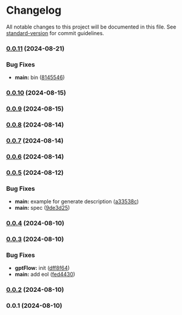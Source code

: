 # Changelog

All notable changes to this project will be documented in this file. See [standard-version](https://github.com/conventional-changelog/standard-version) for commit guidelines.

### [0.0.11](https://github.com/snomiao/gptFlow/compare/v0.0.10...v0.0.11) (2024-08-21)


### Bug Fixes

* **main:** bin ([8145546](https://github.com/snomiao/gptFlow/commit/81455464101cff45a29f66263ccb78d8adb40ba2))

### [0.0.10](https://github.com/snomiao/gptFlow/compare/v0.0.9...v0.0.10) (2024-08-15)

### [0.0.9](https://github.com/snomiao/gptFlow/compare/v0.0.8...v0.0.9) (2024-08-15)

### [0.0.8](https://github.com/snomiao/gptFlow/compare/v0.0.7...v0.0.8) (2024-08-14)

### [0.0.7](https://github.com/snomiao/gptFlow/compare/v0.0.6...v0.0.7) (2024-08-14)

### [0.0.6](https://github.com/snomiao/gptFlow/compare/v0.0.5...v0.0.6) (2024-08-14)

### [0.0.5](https://github.com/snomiao/gptFlow/compare/v0.0.4...v0.0.5) (2024-08-12)


### Bug Fixes

* **main:** example for generate description ([a33538c](https://github.com/snomiao/gptFlow/commit/a33538c2aa8089044c88a76a6ddc38d4c7543efe))
* **main:** spec ([9de3d25](https://github.com/snomiao/gptFlow/commit/9de3d25233297978b6df87ce538fa60dfd1fb730))

### [0.0.4](https://github.com/snomiao/gptFlow/compare/v0.0.3...v0.0.4) (2024-08-10)

### [0.0.3](https://github.com/snomiao/gptFlow/compare/v0.0.2...v0.0.3) (2024-08-10)


### Bug Fixes

* **gptFlow:** init ([dff8f64](https://github.com/snomiao/gptFlow/commit/dff8f647f759b09a5d294a28fb534199d6d40d24))
* **main:** add eol ([fed4430](https://github.com/snomiao/gptFlow/commit/fed44306e7ab075f382d6d06f22caac7cf6e5b81))

### [0.0.2](https://github.com/snomiao/gptFlow/compare/v0.0.1...v0.0.2) (2024-08-10)

### 0.0.1 (2024-08-10)
